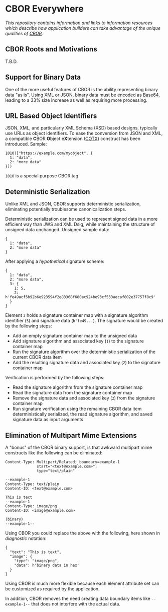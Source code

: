 # CBOR Everywhere

*This repository contains information and links to information resources which describe
how application builders can take advantage of the unique
qualities of [CBOR](https://www.rfc-editor.org/rfc/rfc8949.html).*

## CBOR Roots and Motivations
T.B.D.

## Support for Binary Data
One of the more useful features of CBOR is the ability representing binary data
"as is".  Using XML or JSON, binary data must be encoded
as [Base64](https://www.rfc-editor.org/rfc/rfc4648), leading to
a 33% size increase as well as requiring more processing.

## URL Based Object Identifiers
JSON, XML, and particularly XML Schema (XSD) based designs, typically
use URLs as object identifiers.
To ease the conversion from JSON and XML, a compatible **C**BOR&nbsp;**O**bject&nbsp;e**X**tension
([COTX](https://www.ietf.org/archive/id/draft-rundgren-cotx-03.html))
construct has been introduced.  Sample:

```
1010(["https://example.com/myobject", {
  1: "data",
  2: "more data"
}])
```
`1010` is a special purpose CBOR tag.

## Deterministic Serialization
Unlike XML and JSON, CBOR supports deterministic serialization, 
eliminating potentially troublesome canonicalization steps.

Deterministic serialization can be used to represent signed
data in a more efficient way than JWS and XML Dsig, while maintaining
the structure of unsigned data unchanged.
Unsigned sample data:

```
{
  1: "data",
  2: "more data"
}
```
After applying a *hypothetical* signature scheme:

```
{
  1: "data",
  2: "more data",
  3: {
    1: 5,
    2: h'fe49acf5b92b6e923594f2e83368f680ac924be93cf533aecaf802e37757f8c9'
  }
}
```
Element `3` holds a signature container map with
a signature algorithm identifier (`5`) and signature data (`h'fe49...`).
The signature would be created by the following steps:
- Add an empty signature container map to the unsigned data
- Add signature algorithm and associated key (`1`) to the signature container map
- Run the signature algorithm over the deterministic serialization of the 
current CBOR data item
- Add the resulting signature data and associated key (`2`) to the signature container map

Verification is performed by the following steps:
- Read the signature algorithm from the signature container map
- Read the signature data from the signature container map
- Remove the signature data and associated key (`2`) from the signature container map
- Run signature verification using the remaining
 CBOR data item deterministically serialized, the read signature algorithm,
 and saved signature data as input arguments
 
## Elimination of Multipart Mime Extensions
A "bonus" of the CBOR binary support, is that awkward
multipart mime constructs like the following can be eliminated:

```
Content-Type: Multipart/Related; boundary=example-1
              start="<text@example.com>";
              type="text/plain"

--example-1
Content-Type: text/plain
Content-ID: <text@example.com>

This is text
--example-1
Content-Type: image/png
Content-ID: <image@example.com>

(binary)
--example-1--
```
Using CBOR you could replace the above with the following,
here shown in *diagnostic* notation:

```
{
  "text": "This is text",
  "image": {
    "type": "image/png",
    "data": h'binary data in hex'
  }
}
```
Using CBOR is much more flexible because each element attribute set
can be customized as required by the application.

In addition, CBOR removes the need creating data
boundary items like `--example-1--` that does not
interfere with the actual data.
